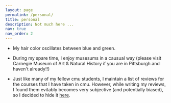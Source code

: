 ```yaml
---
layout: page
permalink: /personal/
title: personal
description: Not much here ...
nav: true
nav_order: 2
---
```


- My hair color oscillates between blue and green.

- During my spare time, I enjoy musesums in a causual way (please visit Carnegie Museum of Art & Natural History if you are in Pittsburgh and haven't already!!)

- Just like many of my fellow cmu students, I maintain a list of reviews for the courses that I have taken in cmu. However, while writing my reviews, I found them evitably becomes very subjective (and potentially biased), so I decided to hide it [here](/courses).